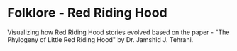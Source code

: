 # Folklore - Red Riding Hood

Visualizing how Red Riding Hood stories evolved based on the paper - "The Phylogeny of Little Red Riding Hood" by Dr. Jamshid J. Tehrani.
